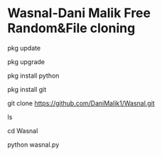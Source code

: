 # Wasnal-Dani Malik Free Random&File cloning


pkg update

pkg upgrade

pkg install python

pkg install git

git clone https://github.com/DaniMalik1/Wasnal.git

ls

cd Wasnal


python wasnal.py

